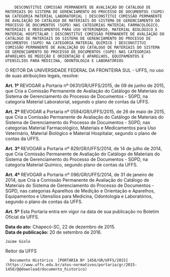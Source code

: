         DESCONSTITUI COMISSÃO PERMANENTE DE AVALIAÇÃO DO CATÁLOGO DE MATERIAIS DO SISTEMA DE GERENCIAMENTO DO PROCESSO DE DOCUMENTOS (SGPD) NA CATEGORIA MATERIAL LABORATORIAL | DESCONSTITUI COMISSÃO PERMANENTE DE AVALIAÇÃO DO CATÁLOGO DE MATERIAIS DO SISTEMA DE GERENCIAMENTO DO PROCESSO DE DOCUMENTOS (SGPD) NAS CATEGORIAS MATERIAL FARMACOLÓGICO, MATERIAIS E MEDICAMENTOS PARA USO VETERINÁRIO, MATERIAL BIOLÓGICO E MATERIAL HOSPITALAR | DESCONSTITUI COMISSÃO PERMANENTE DE AVALIAÇÃO DO CATÁLOGO DE MATERIAIS DO SISTEMA DE GERENCIAMENTO DO PROCESSO DE DOCUMENTOS (SGPD) NA CATEGORIA MATERIAL QUÍMICO | DESCONSTITUI COMISSÃO PERMANENTE DE AVALIAÇÃO DO CATÁLOGO DE MATERIAIS DO SISTEMA DE GERENCIAMENTO DO PROCESSO DE DOCUMENTOS (SGPD) NAS CATEGORIAS APARELHOS DE MEDIÇÃO E ORIENTAÇÃO E APARELHOS, EQUIPAMENTOS E UTENSÍLIOS PARA MEDICINA, ODONTOLOGIA E LABORATÓRIOS  

O REITOR DA UNIVERSIDADE FEDERAL DA FRONTEIRA SUL - UFFS, no uso de suas atribuições legais, resolve:

 **Art. 1º** REVOGAR a Portaria nº 0631/GR/UFFS/2015, de 09 de junho de 2015, que Cria a Comissão Permanente de Avaliação do Catálogo de Materiais do Sistema de Gerenciamento do Processo de Documentos - SGPD, na categoria Material Laboratorial, segundo o plano de contas da UFFS.

 **Art. 2º** REVOGAR a Portaria nº 0594/GR/UFFS/2015, de 26 de maio de 2015, que Cria a Comissão Permanente de Avaliação do Catálogo de Materiais do Sistema de Gerenciamento do Processo de Documentos - SGPD, nas categorias Material Farmacológico, Materiais e Medicamentos para Uso Veterinário, Material Biológico e Material Hospitalar, segundo o plano de contas da UFFS.

 **Art. 3º** REVOGAR a Portaria nº 829/GR/UFFS/2014, de 14 de julho de 2014, que Cria Comissão Permanente de Avaliação do Catálogo de Materiais do Sistema de Gerenciamento do Processo de Documentos - SGPD, na categoria Material Químico, segundo plano de contas da UFFS.

 **Art. 4º** REVOGAR a Portaria nº 096/GR/UFFS/2014, de 31 de janeiro de 2014, que Cria a Comissão Permanente de Avaliação do Catálogo de Materiais do Sistema de Gerenciamento do Processo de Documentos - SGPD, nas categorias Aparelhos de Medição e Orientação e Aparelhos, Equipamentos e Utensílios para Medicina, Odontologia e Laboratórios, segundo o plano de contas da UFFS.

 **Art. 5º** Esta Portaria entra em vigor na data de sua publicação no Boletim Oficial da UFFS.

  

   **Data do ato:** Chapecó-SC, 22 de dezembro de 2015.   
 **Data de publicação:**  20 de setembro de 2016. 

    Jaime Giolo   
 Reitor da UFFS 

      Documento Histórico  [PORTARIA Nº 1458/GR/UFFS/2015](https://www.uffs.edu.br/atos-normativos/portaria/gr/2015-1458/@@download/documento_historico)     
      